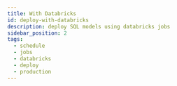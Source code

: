 ```yaml
---
title: With Databricks
id: deploy-with-databricks
description: deploy SQL models using databricks jobs
sidebar_position: 2
tags:
  - schedule
  - jobs
  - databricks
  - deploy
  - production
---
```

